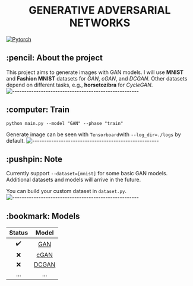 <h1 align="center"> GENERATIVE ADVERSARIAL NETWORKS </h1>

[![Pytorch](https://img.shields.io/badge/PyTorch-%23EE4C2C.svg?style=for-the-badge&logo=PyTorch&logoColor=white)](https://pytorch.org/)

<h2> :pencil: About the project </h2>

This project aims to generate images with GAN models. I will use **MNIST** and **Fashion MNIST** datasets for *GAN*, *cGAN*, and *DCGAN*. 
Other datasets depend on different tasks, e.g., **horsetozibra** for *CycleGAN*.
![-----------------------------------------------------](https://raw.githubusercontent.com/andreasbm/readme/master/assets/lines/rainbow.png)

<h2> :computer: Train </h2>

```
python main.py --model "GAN" --phase "train"
```
Generate image can be seen with `Tensorboard`with `--log_dir=./logs` by default.
![-----------------------------------------------------](https://raw.githubusercontent.com/andreasbm/readme/master/assets/lines/rainbow.png)

<h2> :pushpin: Note </h2>

Currently support  `--dataset=[mnist]` for some basic GAN models. Additional datasets and models will arrive in the future. 

You can build your custom dataset in `dataset.py`.
![-----------------------------------------------------](https://raw.githubusercontent.com/andreasbm/readme/master/assets/lines/rainbow.png)

<h2> :bookmark: Models </h2>

Status | Model
:-:| :-:
:heavy_check_mark:| [GAN](https://arxiv.org/abs/1406.2661)
:x:| [cGAN](https://arxiv.org/abs/1411.1784)
:x:| [DCGAN](https://arxiv.org/abs/1511.06434)
...| ...
